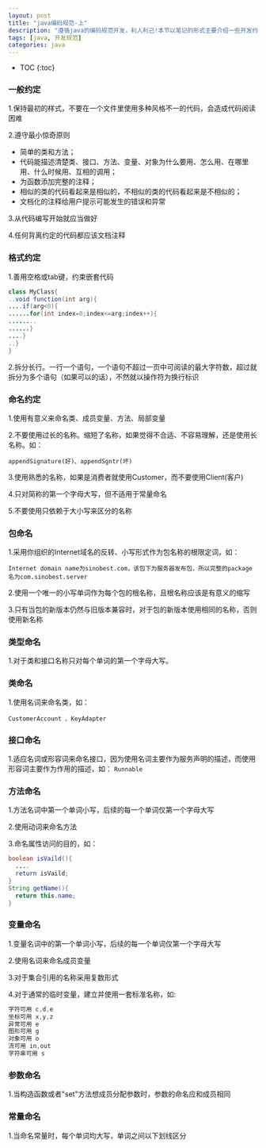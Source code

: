 ```yaml
---
layout: post
title: "java编码规范-上"
description: "遵循java的编码规范开发，利人利己!本节以笔记的形式主要介绍一些开发约定和命名规范"
tags: [java, 开发规范]
categories: java
---
```


* TOC
{:toc}

### 一般约定
1.保持最初的样式，不要在一个文件里使用多种风格不一的代码，会造成代码阅读困难

2.遵守最小惊奇原则

- 简单的类和方法；
- 代码能描述清楚类、接口、方法、变量、对象为什么要用、怎么用、在哪里用、什么时候用、互相的调用；
- 为函数添加完整的注释；
- 相似的类的代码看起来是相似的，不相似的类的代码看起来是不相似的；
- 文档化的注释给用户提示可能发生的错误和异常

3.从代码编写开始就应当做好

4.任何背离约定的代码都应该文档注释

### 格式约定
1.善用空格或tab键，约束嵌套代码

```java
class MyClass{
..void function(int arg){
....if(arg<0){
......for(int index=0;index<=arg;index++){
........
......}
....}
..}
}
```
2.拆分长行。一行一个语句，一个语句不超过一页中可阅读的最大字符数，超过就拆分为多个语句（如果可以的话），不然就以操作符为换行标识

### 命名约定
1.使用有意义来命名类、成员变量、方法、局部变量

2.不要使用过长的名称。缩短了名称，如果觉得不合适、不容易理解，还是使用长名称。如：

`appendSignature(好)、appendSgntr(坏)`

3.使用熟悉的名称，如果是消费者就使用Customer，而不要使用Client(客户)

4.只对简称的第一个字母大写，但不适用于常量命名

5.不要使用只依赖于大小写来区分的名称

### 包命名
1.采用你组织的Internet域名的反转、小写形式作为包名称的根限定词，如：

` Internet domain name为sinobest.com，该包下为服务器发布包，所以完整的package名为com.sinobest.server `

2.使用一个唯一的小写单词作为每个包的根名称，且根名称应该是有意义的缩写

3.只有当包的新版本仍然与旧版本兼容时，对于包的新版本使用相同的名称，否则使用新名称

### 类型命名
1.对于类和接口名称只对每个单词的第一个字母大写。

### 类命名
1.使用名词来命名类，如：

` CustomerAccount 、KeyAdapter `

### 接口命名
1.适应名词或形容词来命名接口，因为使用名词主要作为服务声明的描述，而使用形容词主要作为作用的描述，如：
` Runnable `

### 方法命名
1.方法名词中第一个单词小写，后续的每一个单词仅第一个字母大写

2.使用动词来命名方法

3.命名属性访问的目的，如：

```java
boolean isVaild(){
  ....
  return isVaild;
}
String getName(){
  return this.name;
}
```

### 变量命名
1.变量名词中的第一个单词小写，后续的每一个单词仅第一个字母大写

2.使用名词来命名成员变量

3.对于集合引用的名称采用复数形式

4.对于通常的临时变量，建立并使用一套标准名称，如:

```java
字符可用 c,d,e
坐标可用 x,y,z
异常可用 e
图形可用 g
对象可用 o
流可用 in,out
字符串可用 s
```

### 参数命名
1.当构造函数或者"set"方法想成员分配参数时，参数的命名应和成员相同

### 常量命名
1.当命名常量时，每个单词均大写，单词之间以下划线区分











